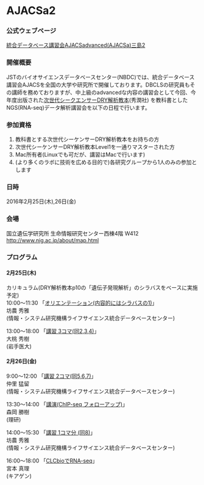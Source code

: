 # AJACSa2

### 公式ウェブページ
[統合データベース講習会AJACSadvanced(AJACSa)三島2](http://dbcls.rois.ac.jp/archives/3094)

### 開催概要
JSTのバイオサイエンスデータベースセンター(NBDC)では、統合データベース講習会AJACSを全国の大学や研究所で開催しております。DBCLSの研究員もその講師を務めておりますが、中上級のadvancedな内容の講習会として今回、今年度出版された[次世代シークエンサーDRY解析教本](https://books.google.co.jp/books?id=ZujwCgAAQBAJ)(秀潤社) を教科書としたNGS(RNA-seq)データ解析講習会を以下の日程で行います。

### 参加資格
1. 教科書とする次世代シーケンサーDRY解析教本をお持ちの方
2. 次世代シーケンサーDRY解析教本Level1を一通りマスターされた方
3. Mac所有者(Linuxでも可だが、講習はMacで行います)
4. (より多くのラボに技術を広める目的で)各研究グループから1人のみの参加とします  

### 日時
2016年2月25日(木),26日(金)

### 会場
国立遺伝学研究所 生命情報研究センター西棟4階 W412 http://www.nig.ac.jp/about/map.html

### プログラム
#### 2月25日(木)
カリキュラム(DRY解析教本p10の「遺伝子発現解析」のシラバスをベースに実施予定)  
10:00～11:30 「[オリエンテーション(内容的にはシラバスの1)](https://github.com/AJACS-training/AJACSa2/blob/master/bono/)」  
坊農 秀雅  
(情報・システム研究機構ライフサイエンス統合データベースセンター)

13:00～18:00 「[講習 3コマ(同2,3,4)](https://github.com/AJACS-training/AJACSa2/blob/master/omomo/)」  
大桃 秀樹  
(岩手医大)

#### 2月26日(金)
9:00～12:00 「[講習 2コマ(同5,6,7)](https://github.com/AJACS-training/AJACSa2/blob/master/nakazato/)」  
仲里 猛留  
(情報・システム研究機構ライフサイエンス統合データベースセンター)

13:30～14:00 「[講演(ChIP-seq フォローアップ)](https://github.com/AJACS-training/AJACSa2/blob/master/morioka/)」  
森岡 勝樹  
(理研)

14:00～15:30 「[講習 1コマ分 (同8)](https://github.com/AJACS-training/AJACSa2/blob/master/bono/)」  
坊農 秀雅  
(情報・システム研究機構ライフサイエンス統合データベースセンター)

16:00～18:00 「[CLCbioでRNA-seq](https://github.com/AJACS-training/AJACSa2/blob/master/miyamoto/)」  
宮本 真理  
(キアゲン)
